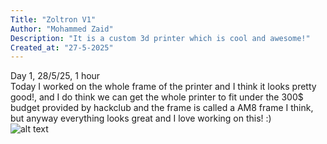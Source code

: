 ```yaml
---
Title: "Zoltron V1"
Author: "Mohammed Zaid"
Description: "It is a custom 3d printer which is cool and awesome!"
Created_at: "27-5-2025"
---
```


Day 1, 28/5/25, 1 hour<br>
Today I worked on the whole frame of the printer and I think it looks pretty good!, and I do think we can get the whole printer to fit under the 300$ budget provided by hackclub and the frame is called a AM8 frame I think, but anyway everything looks great and I love working on this! :) <br>
![alt text](https://hc-cdn.hel1.your-objectstorage.com/s/v3/dcb7365a03582b8c1dc2d101fe0a932b9a6a385f_image.png)
